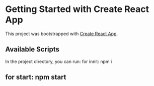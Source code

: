 # Getting Started with Create React App

This project was bootstrapped with [Create React App](https://github.com/facebook/create-react-app).

## Available Scripts

In the project directory, you can run:
for innit: npm i
## for start: npm start
